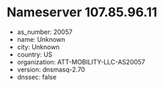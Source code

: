 # Nameserver 107.85.96.11

* as_number: 20057
* name: Unknown
* city: Unknown
* country: US
* organization: ATT-MOBILITY-LLC-AS20057
* version: dnsmasq-2.70
* dnssec: false

